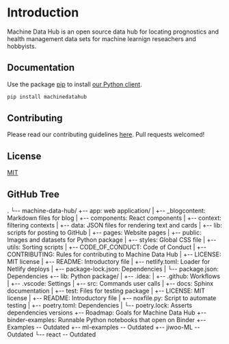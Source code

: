 # Introduction

Machine Data Hub is an open source data hub for locating prognostics and health management data sets for machine learnign reseachers and hobbyists.

## Documentation

Use the package [pip](https://github.com/PHM-Data-Hub/lib/) to install [our Python client](https://machine-data-hub.readthedocs.io/en/latest/?badge=latest). 

```bash
pip install machinedatahub
```

## Contributing
Please read our contributing guidelines [here](https://github.com/machine-data-hub/app/blob/main/CONTRIBUTING.md).
Pull requests welcomed!

## License
[MIT](https://github.com/PHM-Data-Hub/app/blob/main/LICENSE)


## GitHub Tree
.
└-- machine-data-hub/
    +-- app: web application/
    |   +-- _blogcontent: Markdown files for blog
    |   +-- components: React components
    |   +-- context: filtering contexts
    |   +-- data: JSON files for rendering text and cards
    |   +-- lib: scripts for posting to GitHub
    |   +-- pages: Website pages
    |   +-- public: Images and datasets for Python package
    |   +-- styles: Global CSS file
    |   +-- utils: Sorting scripts
    |   +-- CODE_OF_CONDUCT: Code of Conduct
    |   +-- CONTRIBUTING: Rules for contributing to Machine Data Hub
    |   +-- LICENSE: MIT license
    |   +-- README: Introductory file
    |   +-- netlify.toml: Loader for Netlify deploys
    |   +-- package-lock.json: Dependencies
    |   └-- package.json: Dependencies
    +-- lib: Python package/
    |   +-- .idea: 
    |   +-- .github: Workflows
    |   +-- .vscode: Settings
    |   +-- src: Commands user calls
    |   +-- docs: Sphinx documentation
    |   +-- test: Files for testing package
    |   +-- LICENSE: MIT license
    |   +-- README: Introductory file
    |   +-- noxfile.py: Script to automate testing
    |   +-- poetry.toml: Dependencies
    |   └-- poetry.lock: Asserts dependencies versions
    +-- Roadmap: Goals for Machine Data Hub
    +-- binder-examples: Runnable Python notebooks that open on Binder
    +-- Examples -- Outdated
    +-- ml-examples -- Outdated
    +-- jiwoo-ML -- Outdated
    └-- react -- Outdated
